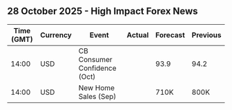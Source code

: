 ## 28 October 2025 - High Impact Forex News

| Time (GMT) | Currency | Event | Actual | Forecast | Previous |
|------|----------|-------|--------|----------|----------|
| 14:00 | USD | CB Consumer Confidence (Oct) |  | 93.9 | 94.2 |
| 14:00 | USD | New Home Sales (Sep) |  | 710K | 800K |
